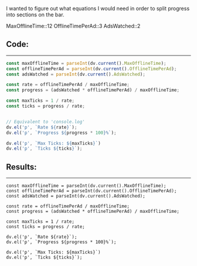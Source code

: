 
I wanted to figure out what equations I would need in order to split progress into sections on the bar.

MaxOfflineTime::12
OfflineTimePerAd::3
AdsWatched::2


## Code:
---
```js
const maxOfflineTime = parseInt(dv.current().MaxOfflineTime);
const offlineTimePerAd = parseInt(dv.current().OfflineTimePerAd);
const adsWatched = parseInt(dv.current().AdsWatched);

const rate = offlineTimePerAd / maxOfflineTime;
const progress = (adsWatched * offlineTimePerAd) / maxOfflineTime;

const maxTicks = 1 / rate;
const ticks = progress / rate;


// Equivalent to 'console.log'
dv.el('p', `Rate ${rate}`);
dv.el('p', `Progress ${progress * 100}%`);

dv.el('p', `Max Ticks: ${maxTicks}`)
dv.el('p', `Ticks ${ticks}`);
```

## Results:
---
```dataviewjs
const maxOfflineTime = parseInt(dv.current().MaxOfflineTime);
const offlineTimePerAd = parseInt(dv.current().OfflineTimePerAd);
const adsWatched = parseInt(dv.current().AdsWatched);

const rate = offlineTimePerAd / maxOfflineTime;
const progress = (adsWatched * offlineTimePerAd) / maxOfflineTime;

const maxTicks = 1 / rate;
const ticks = progress / rate;

dv.el('p', `Rate ${rate}`);
dv.el('p', `Progress ${progress * 100}%`);

dv.el('p', `Max Ticks: ${maxTicks}`)
dv.el('p', `Ticks ${ticks}`);
```
